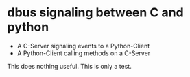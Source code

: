 # dbus signaling between C and python

 - A C-Server signaling events to a Python-Client
 - A Python-Client calling methods on a C-Server

This does nothing useful.
This is only a test.


